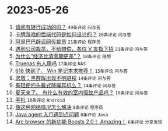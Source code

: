# 2023-05-26

1. [请问有转行成功的吗？](https://www.v2ex.com/t/943062) `49条评论` `问与答`
1. [卡牌游戏的后端代码是如何设计的？](https://www.v2ex.com/t/943060) `26条评论` `问与答`
1. [阿里巴巴辟谣网传裁员](https://www.v2ex.com/t/943066) `21条评论` `程序员`
1. [遇到公司裁员，不给赔偿，各位 V 友指下招](https://www.v2ex.com/t/943065) `21条评论` `问与答`
1. [为什么“经济比清零期更差”？](https://www.v2ex.com/t/943087) `18条评论` `随想`
1. [Truenas 有人用吗](https://www.v2ex.com/t/943063) `17条评论` `NAS`
1. [618 快到了， Win 笔记本求推荐！](https://www.v2ex.com/t/943083) `15条评论` `问与答`
1. [求救：黑群晖出现不明进程](https://www.v2ex.com/t/943052) `14条评论` `问与答`
1. [有轻便的头戴式降噪耳机么？](https://www.v2ex.com/t/943051) `14条评论` `问与答`
1. [夏天来了。 有什么有效的室内驱蚊产品吗？](https://www.v2ex.com/t/943068) `10条评论` `问与答`
1. [手机](https://www.v2ex.com/t/943053) `10条评论` `Android`
1. [像这种网络情况怎么解决](https://www.v2ex.com/t/943070) `8条评论` `程序员`
1. [Java agent 入门遇到点问题](https://www.v2ex.com/t/943064) `8条评论` `Java`
1. [Arc browser 的新功能 Boosts 2.0！ Amazing！](https://www.v2ex.com/t/943067) `6条评论` `分享发现`
